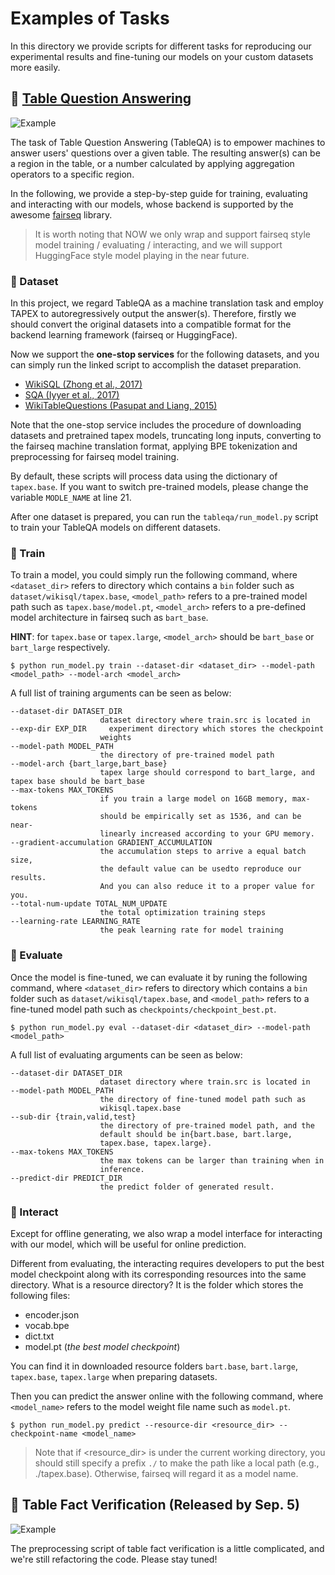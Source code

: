 # Examples of Tasks

In this directory we provide scripts for different tasks for reproducing our experimental results and fine-tuning our models on your custom datasets more easily.

## 💬 [Table Question Answering](tableqa)

![Example](https://table-pretraining.github.io/assets/tableqa_task.png)

The task of Table Question Answering (TableQA) is to empower machines to answer users' questions over a given table. The resulting answer(s) can be a region in the table, or a number calculated by applying aggregation operators to a specific region.

In the following, we provide a step-by-step guide for training, evaluating and interacting with our models, whose backend is supported by the awesome [fairseq](https://github.com/pytorch/fairseq) library. 

> It is worth noting that NOW we only wrap and support fairseq style model training / evaluating / interacting, and we will support HuggingFace style model playing in the near future.

### 🍲 Dataset

In this project, we regard TableQA as a machine translation task and employ TAPEX to autoregressively output the answer(s).
Therefore, firstly we should convert the original datasets into a compatible format for the backend learning framework (fairseq or HuggingFace).

Now we support the **one-stop services** for the following datasets, and you can simply run the linked script to accomplish the dataset preparation.
- [WikiSQL (Zhong et al., 2017)](tableqa/process_wikisql_data.py)
- [SQA (Iyyer et al., 2017)](tableqa/process_sqa_data.py)
- [WikiTableQuestions (Pasupat and Liang, 2015)](tableqa/process_wtq_data.py)

Note that the one-stop service includes the procedure of downloading datasets and pretrained tapex models, truncating long inputs, converting to the fairseq machine translation format, applying BPE tokenization and preprocessing for fairseq model training.

By default, these scripts will process data using the dictionary of `tapex.base`. If you want to switch pre-trained models, please change the variable `MODLE_NAME` at line 21.

After one dataset is prepared, you can run the `tableqa/run_model.py` script to train your TableQA models on different datasets.

### 🍳 Train

To train a model, you could simply run the following command, where `<dataset_dir>` refers to directory which contains a `bin` folder such as `dataset/wikisql/tapex.base`, `<model_path>` refers to a pre-trained model path such as `tapex.base/model.pt`, `<model_arch>` refers to a pre-defined model architecture in fairseq such as `bart_base`.

**HINT**: for `tapex.base` or `tapex.large`, `<model_arch>` should be `bart_base` or `bart_large` respectively.

```shell
$ python run_model.py train --dataset-dir <dataset_dir> --model-path <model_path> --model-arch <model_arch>
```

A full list of training arguments can be seen as below:

```
--dataset-dir DATASET_DIR
                    dataset directory where train.src is located in
--exp-dir EXP_DIR     experiment directory which stores the checkpoint
                    weights
--model-path MODEL_PATH
                    the directory of pre-trained model path
--model-arch {bart_large,bart_base}
                    tapex large should correspond to bart_large, and tapex base should be bart_base
--max-tokens MAX_TOKENS
                    if you train a large model on 16GB memory, max-tokens
                    should be empirically set as 1536, and can be near-
                    linearly increased according to your GPU memory.
--gradient-accumulation GRADIENT_ACCUMULATION
                    the accumulation steps to arrive a equal batch size,
                    the default value can be usedto reproduce our results.
                    And you can also reduce it to a proper value for you.
--total-num-update TOTAL_NUM_UPDATE
                    the total optimization training steps
--learning-rate LEARNING_RATE
                    the peak learning rate for model training
```

### 🍪 Evaluate

Once the model is fine-tuned, we can evaluate it by runing the following command, where `<dataset_dir>` refers to directory which contains a `bin` folder such as `dataset/wikisql/tapex.base`, and `<model_path>` refers to a fine-tuned model path such as `checkpoints/checkpoint_best.pt`.

```shell
$ python run_model.py eval --dataset-dir <dataset_dir> --model-path <model_path>
```

A full list of evaluating arguments can be seen as below:

```
--dataset-dir DATASET_DIR
                    dataset directory where train.src is located in
--model-path MODEL_PATH
                    the directory of fine-tuned model path such as
                    wikisql.tapex.base
--sub-dir {train,valid,test}
                    the directory of pre-trained model path, and the
                    default should be in{bart.base, bart.large,
                    tapex.base, tapex.large}.
--max-tokens MAX_TOKENS
                    the max tokens can be larger than training when in
                    inference.
--predict-dir PREDICT_DIR
                    the predict folder of generated result.
```

### 🍻 Interact

Except for offline generating, we also wrap a model interface for interacting with our model, which will be useful for online prediction.

Different from evaluating, the interacting requires developers to put the best model checkpoint along with its corresponding resources into the same directory.
What is a resource directory? It is the folder which stores the following files:
- encoder.json
- vocab.bpe
- dict.txt
- model.pt (*the best model checkpoint*)

You can find it in downloaded resource folders `bart.base`, `bart.large`, `tapex.base`, `tapex.large` when preparing datasets.

Then you can predict the answer online with the following command, where `<model_name>` refers to the model weight file name such as `model.pt`.

```shell
$ python run_model.py predict --resource-dir <resource_dir> --checkpoint-name <model_name>
```
> Note that if <resource_dir> is under the current working directory, you should still specify a prefix `./` to make the path like a local path (e.g., ./tapex.base). Otherwise, fairseq will regard it as a model name.

## 🔎 Table Fact Verification (Released by Sep. 5)

![Example](https://table-pretraining.github.io/assets/tableft_task.png)

The preprocessing script of table fact verification is a little complicated, and we're still refactoring the code. Please stay tuned!
